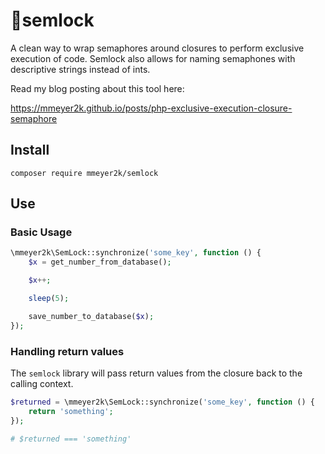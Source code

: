 # :gem:semlock
A clean way to wrap semaphores around closures to perform exclusive execution of code.
Semlock also allows for naming semaphones with descriptive strings instead of ints.

Read my blog posting about this tool here:

https://mmeyer2k.github.io/posts/php-exclusive-execution-closure-semaphore

## Install
`composer require mmeyer2k/semlock`

## Use
### Basic Usage
```php
\mmeyer2k\SemLock::synchronize('some_key', function () {
    $x = get_number_from_database();

    $x++;

    sleep(5);

    save_number_to_database($x);
});
```
### Handling return values
The `semlock` library will pass return values from the closure back to the calling context.
```php
$returned = \mmeyer2k\SemLock::synchronize('some_key', function () {
    return 'something';
});

# $returned === 'something'
```

